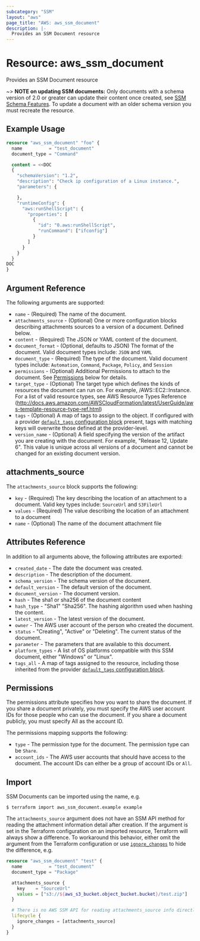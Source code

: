 ```yaml
---
subcategory: "SSM"
layout: "aws"
page_title: "AWS: aws_ssm_document"
description: |-
  Provides an SSM Document resource
---
```


# Resource: aws_ssm_document

Provides an SSM Document resource

~> **NOTE on updating SSM documents:** Only documents with a schema version of 2.0
or greater can update their content once created, see [SSM Schema Features][1]. To update a document with an older
schema version you must recreate the resource.

## Example Usage

```terraform
resource "aws_ssm_document" "foo" {
  name          = "test_document"
  document_type = "Command"

  content = <<DOC
  {
    "schemaVersion": "1.2",
    "description": "Check ip configuration of a Linux instance.",
    "parameters": {

    },
    "runtimeConfig": {
      "aws:runShellScript": {
        "properties": [
          {
            "id": "0.aws:runShellScript",
            "runCommand": ["ifconfig"]
          }
        ]
      }
    }
  }
DOC
}
```

## Argument Reference

The following arguments are supported:

* `name` - (Required) The name of the document.
* `attachments_source` - (Optional) One or more configuration blocks describing attachments sources to a version of a document. Defined below.
* `content` - (Required) The JSON or YAML content of the document.
* `document_format` - (Optional, defaults to JSON) The format of the document. Valid document types include: `JSON` and `YAML`
* `document_type` - (Required) The type of the document. Valid document types include: `Automation`, `Command`, `Package`, `Policy`, and `Session`
* `permissions` - (Optional) Additional Permissions to attach to the document. See [Permissions](#permissions) below for details.
* `target_type` - (Optional) The target type which defines the kinds of resources the document can run on. For example, /AWS::EC2::Instance. For a list of valid resource types, see AWS Resource Types Reference (http://docs.aws.amazon.com/AWSCloudFormation/latest/UserGuide/aws-template-resource-type-ref.html)
* `tags` - (Optional) A map of tags to assign to the object. If configured with a provider [`default_tags` configuration block](/docs/providers/aws/index.html#default_tags-configuration-block) present, tags with matching keys will overwrite those defined at the provider-level.
* `version_name` - (Optional) A field specifying the version of the artifact you are creating with the document. For example, "Release 12, Update 6". This value is unique across all versions of a document and cannot be changed for an existing document version.

## attachments_source

The `attachments_source` block supports the following:

* `key` - (Required) The key describing the location of an attachment to a document. Valid key types include: `SourceUrl` and `S3FileUrl`
* `values` - (Required) The value describing the location of an attachment to a document
* `name` - (Optional) The name of the document attachment file

## Attributes Reference

In addition to all arguments above, the following attributes are exported:

* `created_date` - The date the document was created.
* `description` - The description of the document.
* `schema_version` - The schema version of the document.
* `default_version` - The default version of the document.
* `document_version` - The document version.
* `hash` - The sha1 or sha256 of the document content
* `hash_type` - "Sha1" "Sha256". The hashing algorithm used when hashing the content.
* `latest_version` - The latest version of the document.
* `owner` - The AWS user account of the person who created the document.
* `status` - "Creating", "Active" or "Deleting". The current status of the document.
* `parameter` - The parameters that are available to this document.
* `platform_types` - A list of OS platforms compatible with this SSM document, either "Windows" or "Linux".
* `tags_all` - A map of tags assigned to the resource, including those inherited from the provider [`default_tags` configuration block](/docs/providers/aws/index.html#default_tags-configuration-block).

[1]: http://docs.aws.amazon.com/systems-manager/latest/userguide/sysman-ssm-docs.html#document-schemas-features

## Permissions

The permissions attribute specifies how you want to share the document. If you share a document privately,
you must specify the AWS user account IDs for those people who can use the document. If you share a document
publicly, you must specify All as the account ID.

The permissions mapping supports the following:

* `type` - The permission type for the document. The permission type can be `Share`.
* `account_ids` - The AWS user accounts that should have access to the document. The account IDs can either be a group of account IDs or `All`.

## Import

SSM Documents can be imported using the name, e.g.

```
$ terraform import aws_ssm_document.example example
```

The `attachments_source` argument does not have an SSM API method for reading the attachment information detail after creation. If the argument is set in the Terraform configuration on an imported resource, Terraform will always show a difference. To workaround this behavior, either omit the argument from the Terraform configuration or use [`ignore_changes`](https://www.terraform.io/docs/configuration/meta-arguments/lifecycle.html#ignore_changes) to hide the difference, e.g.

```terraform
resource "aws_ssm_document" "test" {
  name          = "test_document"
  document_type = "Package"

  attachments_source {
    key    = "SourceUrl"
    values = ["s3://${aws_s3_bucket.object_bucket.bucket}/test.zip"]
  }

  # There is no AWS SSM API for reading attachments_source info directly
  lifecycle {
    ignore_changes = [attachments_source]
  }
}
```
